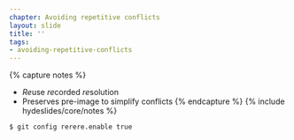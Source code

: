 ```yaml
---
chapter: Avoiding repetitive conflicts
layout: slide
title: ''
tags:
- avoiding-repetitive-conflicts
---
```


{% capture notes %}
* *Re*use *re*corded *re*solution
* Preserves pre-image to simplify conflicts
{% endcapture %}
{% include hydeslides/core/notes %}

```
$ git config rerere.enable true
```
